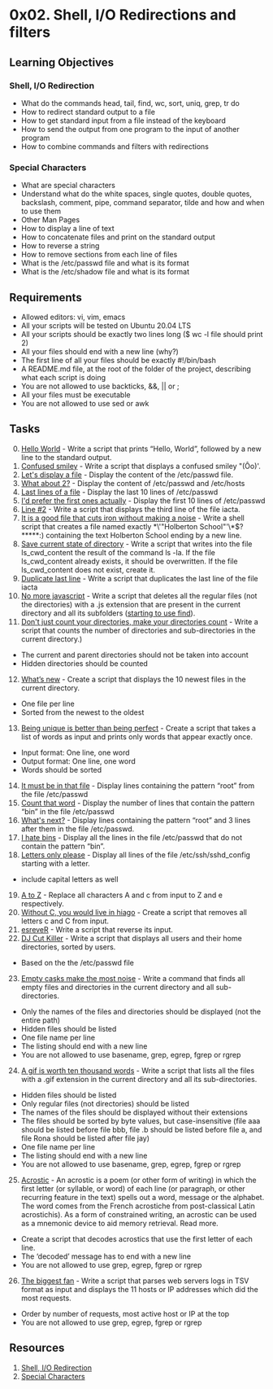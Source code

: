 # 0x02. Shell, I/O Redirections and filters

## Learning Objectives

### Shell, I/O Redirection

- What do the commands head, tail, find, wc, sort, uniq, grep, tr do
- How to redirect standard output to a file
- How to get standard input from a file instead of the keyboard
- How to send the output from one program to the input of another program
- How to combine commands and filters with redirections

### Special Characters

- What are special characters
- Understand what do the white spaces, single quotes, double quotes, backslash, comment, pipe, command separator, tilde and how and when to use them
- Other Man Pages
- How to display a line of text
- How to concatenate files and print on the standard output
- How to reverse a string
- How to remove sections from each line of files
- What is the /etc/passwd file and what is its format
- What is the /etc/shadow file and what is its format

## Requirements

- Allowed editors: vi, vim, emacs
- All your scripts will be tested on Ubuntu 20.04 LTS
- All your scripts should be exactly two lines long ($ wc -l file should print 2)
- All your files should end with a new line (why?)
- The first line of all your files should be exactly #!/bin/bash
- A README.md file, at the root of the folder of the project, describing what each script is doing
- You are not allowed to use backticks, &&, || or ;
- All your files must be executable
- You are not allowed to use sed or awk

## Tasks

0. [Hello World](0-hello_world) - Write a script that prints “Hello, World”, followed by a new line to the standard output.
1. [Confused smiley](1-confused_smiley) - Write a script that displays a confused smiley "(Ôo)'.
2. [Let's display a file](2-hellofile) - Display the content of the /etc/passwd file.
3. [What about 2?](3-twofiles) - Display the content of /etc/passwd and /etc/hosts
4. [Last lines of a file](4-lastlines) - Display the last 10 lines of /etc/passwd
5. [I'd prefer the first ones actually](5-firstlines) - Display the first 10 lines of /etc/passwd
6. [Line #2](6-third_line) - Write a script that displays the third line of the file iacta.
7. [It is a good file that cuts iron without making a noise](7-file) - Write a shell script that creates a file named exactly \*\\'"Holberton School"\'\\*$\?\*\*\*\*\*:) containing the text Holberton School ending by a new line.
8. [Save current state of directory](8-cwd_state) - Write a script that writes into the file ls_cwd_content the result of the command ls -la. If the file ls_cwd_content already exists, it should be overwritten. If the file ls_cwd_content does not exist, create it.
9. [Duplicate last line](9-duplicate_last_line) - Write a script that duplicates the last line of the file iacta
10. [No more javascript](10-no_more_js) - Write a script that deletes all the regular files (not the directories) with a .js extension that are present in the current directory and all its subfolders ([starting to use find](https://www.geeksforgeeks.org/find-command-in-linux-with-examples/)).
11. [Don't just count your directories, make your directories count](11-directories) - Write a script that counts the number of directories and sub-directories in the current directory.)
 - The current and parent directories should not be taken into account
 - Hidden directories should be counted 
12. [What’s new](12-newest_files) - Create a script that displays the 10 newest files in the current directory.
 - One file per line
 - Sorted from the newest to the oldest
13. [Being unique is better than being perfect](13-unique) - Create a script that takes a list of words as input and prints only words that appear exactly once.
 - Input format: One line, one word
 - Output format: One line, one word
 - Words should be sorted
14. [It must be in that file](14-findthatword) - Display lines containing the pattern “root” from the file /etc/passwd
15. [Count that word](15-countthatword) - Display the number of lines that contain the pattern “bin” in the file /etc/passwd
16. [What's next?](16-whatsnext) - Display lines containing the pattern “root” and 3 lines after them in the file /etc/passwd.
17. [I hate bins](17-hidethisword) - Display all the lines in the file /etc/passwd that do not contain the pattern “bin”.
18. [Letters only please](18-letteronly) - Display all lines of the file /etc/ssh/sshd_config starting with a letter.
- include capital letters as well
19. [A to Z](19-AZ) - Replace all characters A and c from input to Z and e respectively.
20. [Without C, you would live in hiago](20-hiago) - Create a script that removes all letters c and C from input.
21. [esreveR](21-reverse) - Write a script that reverse its input.
22. [DJ Cut Killer](22-users_and_homes) - Write a script that displays all users and their home directories, sorted by users.
- Based on the the /etc/passwd file
23. [Empty casks make the most noise](100-empty_casks) - Write a command that finds all empty files and directories in the current directory and all sub-directories.
- Only the names of the files and directories should be displayed (not the entire path)
- Hidden files should be listed
- One file name per line
- The listing should end with a new line
- You are not allowed to use basename, grep, egrep, fgrep or rgrep 
24. [A gif is worth ten thousand words](101-gifs) - Write a script that lists all the files with a .gif extension in the current directory and all its sub-directories.
- Hidden files should be listed
- Only regular files (not directories) should be listed
- The names of the files should be displayed without their extensions
- The files should be sorted by byte values, but case-insensitive (file aaa should be listed before file bbb, file .b should be listed before file a, and file Rona should be listed after file jay)
- One file name per line
- The listing should end with a new line
- You are not allowed to use basename, grep, egrep, fgrep or rgrep
25. [Acrostic](102-acrostic) - An acrostic is a poem (or other form of writing) in which the first letter (or syllable, or word) of each line (or paragraph, or other recurring feature in the text) spells out a word, message or the alphabet. The word comes from the French acrostiche from post-classical Latin acrostichis). As a form of constrained writing, an acrostic can be used as a mnemonic device to aid memory retrieval. Read more.
- Create a script that decodes acrostics that use the first letter of each line.
- The ‘decoded’ message has to end with a new line
- You are not allowed to use grep, egrep, fgrep or rgrep
26. [The biggest fan](103-the_biggest_fan) - Write a script that parses web servers logs in TSV format as input and displays the 11 hosts or IP addresses which did the most requests.
- Order by number of requests, most active host or IP at the top
- You are not allowed to use grep, egrep, fgrep or rgrep


## Resources

1. [Shell, I/O Redirection](http://linuxcommand.org/lc3_lts0070.php)
2. [Special Characters](http://mywiki.wooledge.org/BashGuide/SpecialCharacters)
